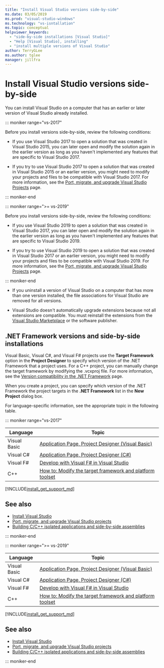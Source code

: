 ```yaml
---
title: "Install Visual Studio versions side-by-side"
ms.date: 03/05/2019
ms.prod: "visual-studio-windows"
ms.technology: "vs-isntallation"
ms.topic: conceptual
helpviewer_keywords:
  - "side-by-side installations [Visual Studio]"
  - "Help [Visual Studio], installing"
  - "install multiple versions of Visual Studio"
author: TerryGLee
ms.author: tglee
manager: jillfra
---
```

# Install Visual Studio versions side-by-side

You can install Visual Studio on a computer that has an earlier or later version of Visual Studio already installed.

::: moniker range="vs-2017"

Before you install versions side-by-side, review the following conditions:

* If you use Visual Studio 2017 to open a solution that was created in Visual Studio 2015, you can later open and modify the solution again in the earlier version as long as you haven't implemented any features that are specific to Visual Studio 2017.

* If you try to use Visual Studio 2017 to open a solution that was created in Visual Studio 2015 or an earlier version, you might need to modify your projects and files to be compatible with Visual Studio 2017. For more information, see the [Port, migrate, and upgrade Visual Studio Projects](../porting/port-migrate-and-upgrade-visual-studio-projects.md?view=vs-2017) page.

::: moniker-end

::: moniker range=">= vs-2019"

Before you install versions side-by-side, review the following conditions:

* If you use Visual Studio 2019 to open a solution that was created in Visual Studio 2017, you can later open and modify the solution again in the earlier version as long as you haven't implemented any features that are specific to Visual Studio 2019.

* If you try to use Visual Studio 2019 to open a solution that was created in Visual Studio 2017 or an earlier version, you might need to modify your projects and files to be compatible with Visual Studio 2019. For more information, see the [Port, migrate, and upgrade Visual Studio Projects](../porting/port-migrate-upgrade-visual-studio-projects-2019.md) page.

::: moniker-end

* If you uninstall a version of Visual Studio on a computer that has more than one version installed, the file associations for Visual Studio are removed for all versions.

* Visual Studio doesn't automatically upgrade extensions because not all extensions are compatible. You must reinstall the extensions from the [Visual Studio Marketplace](http://go.microsoft.com/fwlink/?LinkId=178891) or the software publisher.

## .NET Framework versions and side-by-side installations

Visual Basic, Visual C#, and Visual F# projects use the **Target Framework** option in the **Project Designer** to specify which version of the .NET Framework that a project uses. For a C++ project, you can manually change the target framework by modifying the .vcxproj file. For more information, see the [Version compatibility in the .NET Framework](/dotnet/framework/migration-guide/version-compatibility) page.

When you create a project, you can specify which version of the .NET Framework the project targets in the **.NET Framework** list in the **New Project** dialog box.

For language-specific information, see the appropriate topic in the following table.

::: moniker range="vs-2017"

| Language | Topic |
|--------------|-----------|
| Visual Basic | [Application Page, Project Designer (Visual Basic)](../ide/reference/application-page-project-designer-visual-basic.md?view=vs-2017) |
| Visual C# | [Application Page, Project Designer (C#)](../ide/reference/application-page-project-designer-csharp.md?view=vs-2017) |
| Visual F# | [Develop with Visual F# in Visual Studio](../ide/fsharp-visual-studio.md?view=vs-2017) |
|C++ | [How to: Modify the target framework and platform toolset](/cpp/build/how-to-modify-the-target-framework-and-platform-toolset/) |

[!INCLUDE[install_get_support_md](includes/install_get_support_md.md)]

## See also

* [Install Visual Studio](install-visual-studio.md?view=vs-2017)
* [Port, migrate, and upgrade Visual Studio projects](../porting/port-migrate-and-upgrade-visual-studio-projects.md?view=vs-2017)
* [Building C/C++ isolated applications and side-by-side assemblies](/cpp/build/building-c-cpp-isolated-applications-and-side-by-side-assemblies/)

::: moniker-end

::: moniker range=">= vs-2019"

| Language | Topic |
|--------------|-----------|
| Visual Basic | [Application Page, Project Designer (Visual Basic)](../ide/reference/application-page-project-designer-visual-basic.md?view=vs-2019) |
| Visual C# | [Application Page, Project Designer (C#)](../ide/reference/application-page-project-designer-csharp.md?view=vs-2019) |
| Visual F# | [Develop with Visual F# in Visual Studio](../ide/fsharp-visual-studio.md?view=vs-2019) |
| C++ | [How to: Modify the target framework and platform toolset](/cpp/build/how-to-modify-the-target-framework-and-platform-toolset/) |

[!INCLUDE[install_get_support_md](includes/install_get_support_md.md)]

## See also

* [Install Visual Studio](install-visual-studio.md?view=vs-2019)
* [Port, migrate, and upgrade Visual Studio projects](../porting/port-migrate-upgrade-visual-studio-projects-2019.md)
* [Building C/C++ isolated applications and side-by-side assemblies](/cpp/build/building-c-cpp-isolated-applications-and-side-by-side-assemblies/)

::: moniker-end